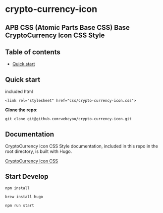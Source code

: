 # crypto-currency-icon 

## APB CSS (Atomic Parts Base CSS) Base CryptoCurrency Icon CSS Style

## Table of contents

* [Quick start](#quick-start)

## Quick start

included html
```$xslt
<link rel="stylesheet" href="css/crypto-currency-icon.css">
```

**Clone the repo:**
```
git clone git@github.com:webcyou/crypto-currency-icon.git
```



## Documentation

CryptoCurrency Icon CSS Style documentation, included in this repo in the root directory, is built with Hugo.


[CryptoCurrency Icon CSS](https://webcyou.github.io/crypto-currency-icon/)


## Start Develop

```$xslt
npm install
```

```$xslt
brew install hugo
```

```$xslt
npm run start
```